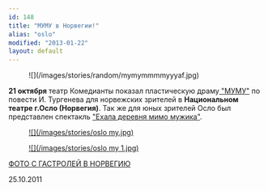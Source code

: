 ```yaml
---
id: 148
title: "МУМУ в Норвегии!"
alias: "oslo"
modified: "2013-01-22"
layout: default
---
```


<figure>
![](/images/stories/random/mymymmmmyyyaf.jpg)
</figure>

**21 октября** театр Комедианты показал пластическую драму[ "МУМУ"](46-mumu.html) по повести И. Тургенева для норвежских зрителей в **Национальном театре г.Осло (Норвегия)**. Так же для юных зрителей Осло был представлен спектакль ["Ехала деревня мимо мужика"](45-exala-derevna-mimo-mushika.html).

<figure><a href="152-oslo-viezd.html">
![](/images/stories/oslo my.jpg)
</a></figure>

<figure><a href="152-oslo-viezd.html">
![](/images/stories/oslo my 1.jpg)
</a></figure>

[ФОТО С ГАСТРОЛЕЙ В НОРВЕГИЮ](152-oslo-viezd.html)

25.10.2011

